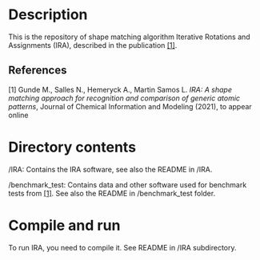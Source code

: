 # Description

This is the repository of shape matching algorithm 
Iterative Rotations and Assignments (IRA), described in the publication [[1]](#1).


## References
<a id="1">[1]</a> 
Gunde M., Salles N., Hemeryck A., Martin Samos L.
*IRA: A shape matching approach for recognition and comparison of generic atomic patterns*,
Journal of Chemical Information and Modeling (2021), to appear online

# Directory contents

 /IRA: 
   Contains the IRA software, see also the README in /IRA.

 /benchmark_test:
   Contains data and other software used for benchmark tests from [[1]](#1). See
   also the README in /benchmark_test folder.


# Compile and run
To run IRA, you need to compile it. See README in /IRA subdirectory.

